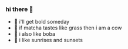 ### hi there 👋

 - 🦲 i'll get bold someday
 - 🍵 if matcha tastes like grass then i am a cow
 - 🧋 i also like boba
 -  🌅 i like sunrises and sunsets

<!--
**selinedungg/selinedungg** is a ✨ _special_ ✨ repository because its `README.md` (this file) appears on your GitHub profile.

Here are some ideas to get you started:

- 🔭 I’m currently working on ...
- 🌱 I’m currently learning ...
- 👯 I’m looking to collaborate on ...
- 🤔 I’m looking for help with ...
- 💬 Ask me about ...
- 📫 How to reach me: ...
- 😄 Pronouns: ...
- ⚡ Fun fact: ...
-->
